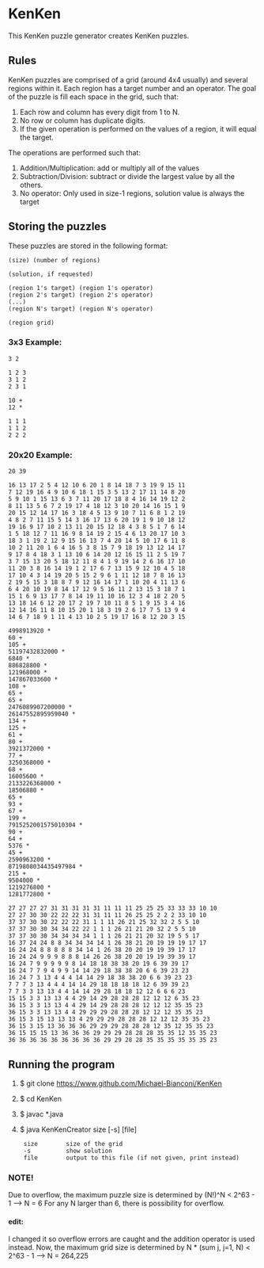# KenKen

This KenKen puzzle generator creates KenKen puzzles.

## Rules
KenKen puzzles are comprised of a grid (around 4x4 usually) and several regions
within it. Each region has a target number and an operator. The goal of the
puzzle is fill each space in the grid, such that:

1. Each row and column has every digit from 1 to N.
2. No row or column has duplicate digits.
3. If the given operation is performed on the values of a region, it will equal
   the target.

The operations are performed such that:

1. Addition/Multiplication: add or multiply all of the values
2. Subtraction/Division: subtract or divide the largest value by all the others.
3. No operator: Only used in size-1 regions, solution value is always the target


## Storing the puzzles
These puzzles are stored in the following format:

    (size) (number of regions)

    (solution, if requested)

    (region 1's target) (region 1's operator)
    (region 2's target) (region 2's operator)
    (...)
    (region N's target) (region N's operator)

    (region grid)

### 3x3 Example:

    3 2

    1 2 3
    3 1 2
    2 3 1

    10 +
    12 *

    1 1 1
    1 1 2
    2 2 2

### 20x20 Example:

    20 39

    16 13 17 2 5 4 12 10 6 20 1 8 14 18 7 3 19 9 15 11 
    7 12 19 16 4 9 10 6 18 1 15 3 5 13 2 17 11 14 8 20 
    5 9 10 1 15 13 6 3 7 11 20 17 18 8 4 16 14 19 12 2 
    8 11 13 5 6 7 2 19 17 4 18 12 3 10 20 14 16 15 1 9 
    20 15 12 14 17 16 3 18 4 5 13 9 10 7 11 6 8 1 2 19 
    4 8 2 7 11 15 5 14 3 16 17 13 6 20 19 1 9 10 18 12 
    19 16 9 17 10 2 13 11 20 15 12 18 4 3 8 5 1 7 6 14 
    1 5 18 12 7 11 16 9 8 14 19 2 15 4 6 13 20 17 10 3 
    18 3 1 19 2 12 9 15 16 13 7 4 20 14 5 10 17 6 11 8 
    10 2 11 20 1 6 4 16 5 3 8 15 7 9 18 19 13 12 14 17 
    9 17 8 4 18 3 1 13 10 6 14 20 12 16 15 11 2 5 19 7 
    3 7 15 13 20 5 18 12 11 8 4 1 9 19 14 2 6 16 17 10 
    11 20 3 8 16 14 19 1 2 17 6 7 13 15 9 12 10 4 5 18 
    17 10 4 3 14 19 20 5 15 2 9 6 1 11 12 18 7 8 16 13 
    2 19 5 15 3 18 8 7 9 12 16 14 17 1 10 20 4 11 13 6 
    6 4 20 10 19 8 14 17 12 9 5 16 11 2 13 15 3 18 7 1 
    15 1 6 9 13 17 7 8 14 19 11 10 16 12 3 4 18 2 20 5 
    13 18 14 6 12 20 17 2 19 7 10 11 8 5 1 9 15 3 4 16 
    12 14 16 11 8 10 15 20 1 18 3 19 2 6 17 7 5 13 9 4 
    14 6 7 18 9 1 11 4 13 10 2 5 19 17 16 8 12 20 3 15 

    4998913920 *
    60 +
    105 +
    51197432832000 *
    6840 *
    886828800 *
    121968000 *
    147867033600 *
    108 +
    65 +
    65 +
    2476089907200000 *
    26147552895959040 *
    134 +
    125 +
    61 +
    80 +
    3921372000 *
    77 +
    3250368000 *
    68 +
    16005600 *
    2133226368000 *
    18506880 *
    65 +
    93 +
    67 +
    199 +
    7915252001575010304 *
    90 +
    64 +
    5376 *
    45 +
    2590963200 *
    8719808034435497984 *
    215 +
    9504000 *
    1219276800 *
    1281772800 *

    27 27 27 27 31 31 31 31 31 11 11 11 25 25 25 33 33 33 10 10 
    27 27 30 30 22 22 22 31 31 11 11 26 25 25 2 2 2 33 10 10 
    37 37 30 30 22 22 22 31 1 1 11 26 21 25 32 32 2 5 5 10 
    37 37 30 30 34 34 22 22 1 1 1 26 21 21 20 32 2 5 5 10 
    37 37 30 30 34 34 34 34 1 1 1 26 21 21 20 32 19 5 5 17 
    16 37 24 24 8 8 34 34 34 14 1 26 38 21 20 19 19 19 17 17 
    16 24 24 8 8 8 8 8 34 14 1 26 38 20 20 19 19 39 17 17 
    16 24 24 9 9 9 8 8 8 14 26 26 38 20 20 19 19 39 39 17 
    16 24 7 9 9 9 9 9 8 14 18 18 38 38 20 19 6 39 39 17 
    16 24 7 7 9 4 9 9 14 14 29 18 38 38 20 6 6 39 23 23 
    16 24 7 3 13 4 4 4 14 14 29 18 38 38 20 6 6 39 23 23 
    7 7 7 3 13 4 4 4 14 14 29 18 18 18 18 12 6 39 39 23 
    7 7 3 3 13 13 4 4 14 14 29 28 18 18 12 12 6 6 6 23 
    15 15 3 3 13 13 4 4 29 14 29 28 28 28 12 12 12 6 35 23 
    36 15 3 3 13 13 4 4 29 14 29 28 28 28 12 12 12 35 35 23 
    36 15 3 3 13 13 4 4 29 29 29 28 28 28 12 12 12 35 35 23 
    36 15 3 15 13 13 13 4 29 29 29 28 28 28 12 12 12 35 35 23 
    36 15 3 15 13 36 36 36 29 29 29 28 28 28 12 35 12 35 35 23 
    36 15 15 15 13 36 36 36 29 29 29 28 28 28 35 35 12 35 35 23 
    36 36 36 36 36 36 36 36 36 29 29 28 28 35 35 35 35 35 35 23 

## Running the program
1. $ git clone https://www.github.com/Michael-Bianconi/KenKen
2. $ cd KenKen
3. $ javac *.java
4. $ java KenKenCreator size [-s] [file]

        size        size of the grid
        -s          show solution
        file        output to this file (if not given, print instead)

### NOTE!

Due to overflow, the maximum puzzle size is determined by
    (N!)^N < 2^63 - 1 --> N = 6
For any N larger than 6, there is possibility for overflow.

#### edit:
 I changed it so overflow errors are caught and the addition operator is used
 instead. Now, the maximum grid size is determined by
    N * (sum j, j=1, N) < 2^63 - 1 --> N = 264,225